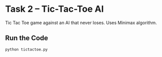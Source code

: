 # Task 2 – Tic-Tac-Toe AI

Tic Tac Toe game against an AI that never loses. Uses Minimax algorithm.

## Run the Code
```bash
python tictactoe.py
```